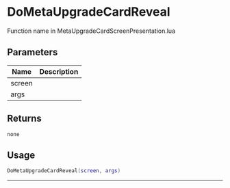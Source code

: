 # DoMetaUpgradeCardReveal

Function name in MetaUpgradeCardScreenPresentation.lua

## Parameters

| Name   | Description |
| ------ | ----------- |
| screen |             |
| args   |             |

## Returns

`none`

## Usage

```lua
DoMetaUpgradeCardReveal(screen, args)
```

---
